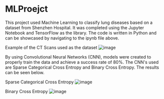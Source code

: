 # MLProejct
This project used Machine Learning to classify lung diseases 
based on a dataset from Shenzhen Hospital. 
It was completed using the Jupyter Notebook 
and TensorFlow as the library. The code is written in Python 
and can be showcased by navigating to the ipynb file above.

Example of the CT Scans used as the dataset
![image](https://user-images.githubusercontent.com/72590383/143768581-aa26bfaf-1502-40ac-849f-4d4607559922.png)


By using Convolutional Neural Networks (CNN), 
models were created to properly train the data and achieve a success rate of 80%. 
The CNN's used are Sparse Categorical Cross Entropy and Binary Cross Entropy. 
The results can be seen below. 


Sparse Categorical Cross Entropy
![image](https://user-images.githubusercontent.com/72590383/143768637-e9167601-d519-4aa4-9b1d-dc95c02792c2.png)


Binary Cross Entropy
![image](https://user-images.githubusercontent.com/72590383/143768683-c582d4cf-bc12-4b6c-899b-1d77ce642eb4.png)

